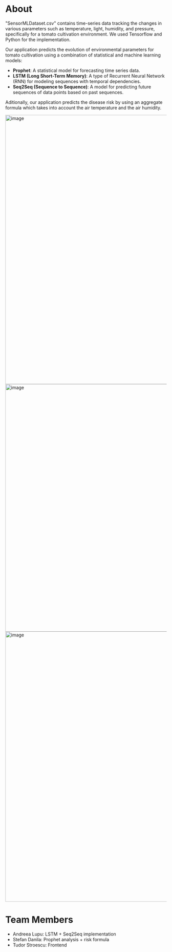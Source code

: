 # About
"SensorMLDataset.csv" contains time-series data tracking the changes in various parameters such as temperature, light, humidity, and pressure, specifically for a tomato cultivation environment.
We used Tensorflow and Python for the implementation.


Our application predicts the evolution of environmental parameters for tomato cultivation using a combination of statistical and machine learning models:
- **Prophet**: A statistical model for forecasting time series data.
- **LSTM (Long Short-Term Memory)**: A type of Recurrent Neural Network (RNN) for modeling sequences with temporal dependencies.
- **Seq2Seq (Sequence to Sequence)**: A model for predicting future sequences of data points based on past sequences.

Aditionally, our application predicts the disease risk by using an aggregate formula which takes into account the air temperature and the air humidity.

<img width="838" alt="image" src="https://github.com/alupu0607/SensorML/assets/100222484/7dffae1e-0218-44f1-a66f-2dfd561ddba6">
<img width="770" alt="image" src="https://github.com/alupu0607/SensorML/assets/100222484/ee7dac3b-a111-4aca-8452-bb92921874d3">
<img width="841" alt="image" src="https://github.com/alupu0607/SensorML/assets/100222484/b846fa41-d3fb-4f67-af4b-09424f23802f">


# Team Members

- Andreea Lupu: LSTM + Seq2Seq implementation
- Stefan Danila: Prophet analysis + risk formula
- Tudor Stroescu: Frontend 
